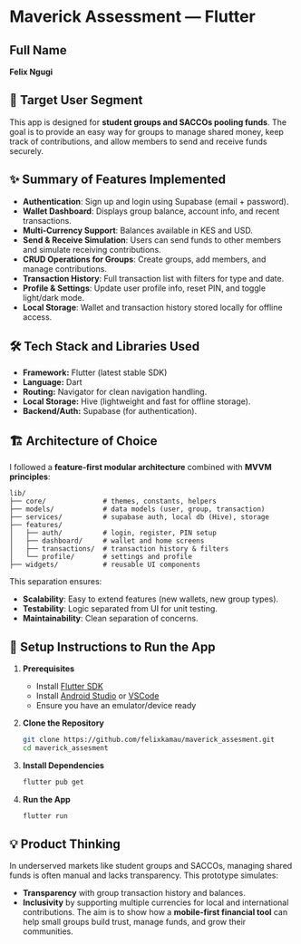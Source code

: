 # Maverick Assessment — Flutter 

## Full Name

**Felix Ngugi**

## 🎯 Target User Segment

This app is designed for **student groups and SACCOs pooling funds**.
The goal is to provide an easy way for groups to manage shared money, keep track of contributions, and allow members to send and receive funds securely.

## ✨ Summary of Features Implemented

* **Authentication**: Sign up and login using Supabase (email + password).
* **Wallet Dashboard**: Displays group balance, account info, and recent transactions.
* **Multi-Currency Support**: Balances available in KES and USD.
* **Send & Receive Simulation**: Users can send funds to other members and simulate receiving contributions.
* **CRUD Operations for Groups**: Create groups, add members, and manage contributions.
* **Transaction History**: Full transaction list with filters for type and date.
* **Profile & Settings**: Update user profile info, reset PIN, and toggle light/dark mode.
* **Local Storage**: Wallet and transaction history stored locally for offline access.

## 🛠 Tech Stack and Libraries Used

* **Framework:** Flutter (latest stable SDK)
* **Language:** Dart
* **Routing:** Navigator for clean navigation handling.
* **Local Storage:** Hive (lightweight and fast for offline storage).
* **Backend/Auth:** Supabase (for authentication).

## 🏗 Architecture of Choice

I followed a **feature-first modular architecture** combined with **MVVM principles**:

```
lib/
├── core/              # themes, constants, helpers
├── models/            # data models (user, group, transaction)
├── services/          # supabase auth, local db (Hive), storage
├── features/
│   ├── auth/          # login, register, PIN setup
│   ├── dashboard/     # wallet and home screens
│   ├── transactions/  # transaction history & filters
│   └── profile/       # settings and profile
├── widgets/           # reusable UI components
```

This separation ensures:

* **Scalability**: Easy to extend features (new wallets, new group types).
* **Testability**: Logic separated from UI for unit testing.
* **Maintainability**: Clean separation of concerns.

## 🚀 Setup Instructions to Run the App

1. **Prerequisites**

    * Install [Flutter SDK](https://docs.flutter.dev/get-started/install)
    * Install [Android Studio](https://developer.android.com/studio) or [VSCode](https://code.visualstudio.com/)
    * Ensure you have an emulator/device ready

2. **Clone the Repository**

   ```bash
   git clone https://github.com/felixkamau/maverick_assesment.git
   cd maverick_assesment
   ```

3. **Install Dependencies**

   ```bash
   flutter pub get
   ```

4. **Run the App**

   ```bash
   flutter run
   ```

## 💡 Product Thinking

In underserved markets like student groups and SACCOs, managing shared funds is often manual and lacks transparency.
This prototype simulates:

* **Transparency** with group transaction history and balances.
* **Inclusivity** by supporting multiple currencies for local and international contributions.
The aim is to show how a **mobile-first financial tool** can help small groups build trust, manage funds, and grow their communities.

